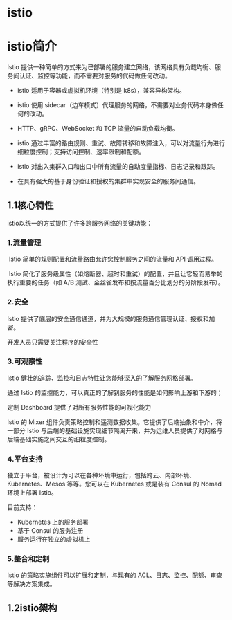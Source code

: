 # istio

# istio简介

Istio 提供一种简单的方式来为已部署的服务建立网络，该网络具有负载均衡、服务间认证、监控等功能，而不需要对服务的代码做任何改动。

- istio 适用于容器或虚拟机环境（特别是 k8s），兼容异构架构。

- istio 使用 sidecar（边车模式）代理服务的网络，不需要对业务代码本身做任何的改动。

- HTTP、gRPC、WebSocket 和 TCP 流量的自动负载均衡。

- istio 通过丰富的路由规则、重试、故障转移和故障注入，可以对流量行为进行细粒度控制；支持访问控制、速率限制和配额。

- istio 对出入集群入口和出口中所有流量的自动度量指标、日志记录和跟踪。
- 在具有强大的基于身份验证和授权的集群中实现安全的服务间通信。

## 1.1核心特性

istio以统一的方式提供了许多跨服务网络的关键功能：

### 1.流量管理

​	Istio 简单的规则配置和流量路由允许您控制服务之间的流量和 API 调用过程。

​	Istio 简化了服务级属性（如熔断器、超时和重试）的配置，并且让它轻而易举的执行重要的任务（如 A/B 测试、金丝雀发布和按流量百分比划分的分阶段发布）。

### 2.安全

Istio 提供了底层的安全通信通道，并为大规模的服务通信管理认证、授权和加密。

开发人员只需要关注程序的安全性

### 3.可观察性

Istio 健壮的追踪、监控和日志特性让您能够深入的了解服务网格部署。

通过 Istio 的监控能力，可以真正的了解到服务的性能是如何影响上游和下游的；

定制 Dashboard 提供了对所有服务性能的可视化能力

Istio 的 Mixer 组件负责策略控制和遥测数据收集。它提供了后端抽象和中介，将一部分 Istio 与后端的基础设施实现细节隔离开来，并为运维人员提供了对网格与后端基础实施之间交互的细粒度控制。

### 4.平台支持

独立于平台，被设计为可以在各种环境中运行，包括跨云、内部环境、Kubernetes、Mesos 等等。您可以在 Kubernetes 或是装有 Consul 的 Nomad 环境上部署 Istio。

目前支持：

- Kubernetes 上的服务部署
- 基于 Consul 的服务注册
- 服务运行在独立的虚拟机上

### 5.整合和定制

Istio 的策略实施组件可以扩展和定制，与现有的 ACL、日志、监控、配额、审查等解决方案集成。

## 1.2istio架构

